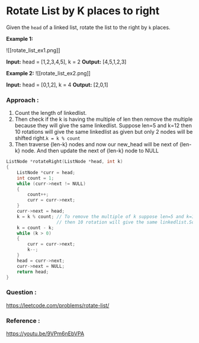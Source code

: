 # Rotate List by K places to right


Given the `head` of a linked list, rotate the list to the right by `k` places.

**Example 1:**

![[rotate_list_ex1.png]]

**Input:** head = [1,2,3,4,5], k = 2
**Output:** [4,5,1,2,3]

**Example 2:**
![[rotate_list_ex2.png]]

**Input:** head = [0,1,2], k = 4
**Output:** [2,0,1]


### Approach :

1. Count the length of linkedlist. 
2. Then check if the k is having the multiple of len then remove the multiple because they will give the same linkedlist. Suppose len=5 and k=12 then 10 rotations will give the same linkedlist as given but only 2 nodes will be shifted right.```k = k % count```
3. Then traverse {len-k} nodes and now our new_head will be next of {len-k} node. And then update the next of {len-k} node to NULL


```C++
ListNode *rotateRight(ListNode *head, int k)
{
    ListNode *curr = head;
    int count = 1;
    while (curr->next != NULL)
    {
        count++;
        curr = curr->next;
    }
    curr->next = head;
    k = k % count; // To remove the multiple of k suppose len=5 and k=12
                   // then 10 rotation will give the same linkedlist.So we have to check for only 2 rotations
    k = count - k;
    while (k > 0)
    {
        curr = curr->next;
        k--;
    }
    head = curr->next;
    curr->next = NULL;
    return head;
}
```


### Question :

https://leetcode.com/problems/rotate-list/

### Reference :

https://youtu.be/9VPm6nEbVPA